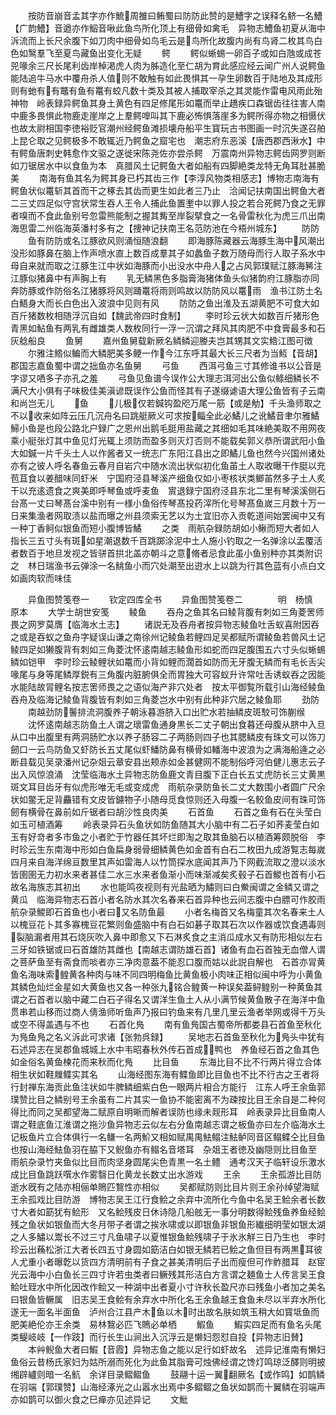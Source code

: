<!-- { "loadSidebar": true } -->
　　按防音崩音孟其字亦作鯍周雒曰鲔蜀曰防防此赞的是鰽字之误释名鲚一名鰽【广韵鰽】音遒亦作鮂音啾此鱼鸟所化顶上有细骨如禽毛　异物志鰽鱼初夏从海中泝流而上长尺余腹下如刀肉中细骨如鸟毛云是鸟所化故腹内尚有鸟肾二枚其鸟白色如鹥羣飞至夏鸟藏鱼出变化无疑
　　鳄
　　鳄似蜥蜴一卵百子或如白虺或成苍兕喙余三尺长尾利齿岸棹渇虎人肉为胏造化至仁胡为育此感应经云闻广州人说鳄鱼能陆追牛马水中覆舟杀人值则不敢触有如此畏惧其一孕生卵数百于陆地及其成形则有虵有有鼈有鱼有鼍有蛟凡数十类及其被人捕取宰杀之其灵能作雷电风雨此殆神物　岭表録异鳄鱼其身土黄色有四足修尾形如鼍而举止趫疾口森锯齿往往害人南中鹿多畏惧此物鹿走崖岸之上羣鳄嘷叫其下鹿必怖惧落崖多为鳄所得亦物之相慑伏也故太尉相国李徳裕贬官潮州经鳄鱼滩损壊舟船平生寳玩古书图画一时沉失遂召舶上昆仑取之见鳄极多不敢辄近乃鳄鱼之窟宅也　潮志府东恶溪【唐西郡西湫水】中有鳄鱼唐刺史韩愈作文驱之遂徙宋陈尧佐亦尝杀鳄　万震南州异物志鳄齿网罗则断如刀锯居水中以食鱼为本　真腊风土记鳄鱼大者如船有四脚絶类龙特无角耳肚甚脆美
　　南海有鱼其名为鳄其身已朽其齿三作【李淳风物类相感志】博物志南海有鳄鱼状似鼍斩其首而干之椓去其齿而更生如此者三乃止　洽闻记扶南国出鳄鱼大者二三丈四足似守宫状常生吞人王令人捕此鱼置壍中以罪人投之若合死鳄乃食之无罪者嗅而不食此鱼别号忽雷熊能制之握其觜至岸裂擘食之一名骨雷秋化为虎三爪出南海思雷二州临海英潘村多有之【捜神记扶南王名范防池在今梧州城东】
　　防防
　　鱼有防防或名江豚欲风则涌恒随浪翻
　　即海豚陈藏器云海豚生海中风潮出没形如豚鼻在脑上作声喷水直上数百成羣其子如蠡鱼子数万随母而行人取子系水中母自来就而取之江豚生江中状如海豚而小出没水中舟人之占风郭璞赋江豚海豨注江豚似猪鼻中有声胸上有
　　乳无鳞黑色多脂膏海猪体鱼头似猪韵府江豚脂亦同奔防豚或作防俗名江猪豚将风则踊鼍将雨则鸣故以防防风以鼍雨　渔书江防土名白鯃身大而长白色出入波浪中见则有风
　　防防之鱼出淮及五湖黄肥不可食大如百斤猪数枚相随浮沉自如【魏武帝四时食制】
　　李时珍云状大如数百斤猪形色青黑如鮎鱼有两乳有雌雄类人数枚同行一浮一沉谓之拜风其肉肥不中食膏最多和石灰艌船良
　　鱼舅
　　嘉州鱼舅载新厥名鳞鳞迎媵夫岂其甥其文实鯦江图可徴
　　尔雅注鯦似鳊而大鳞肥美多鲠一作今江东呼其最大长三尺者为当魱【音胡】　郡国志嘉鱼蜀中谓之拙鱼亦名鱼舅
　　弓鱼
　　西洱弓鱼三寸其修谁书以公音是字谬又哂多子亦孔之羞
　　弓鱼见鱼谱今误作公大理志洱河出公鱼似鲦细鳞长不满尺大小俱有子味极佳美滇谚既误作公鱼而怪其有子遂缀谑语大理公鱼皆有子云南和尚岂无儿
　　鱼
　　儿极仅若鍼钩盈咫万尾一筋【或是觔】千头渔师取之不以收来如阵云压几沉舟名曰跳艇厥义可求按鲻全此必鱊儿之讹鱊音聿尔雅鱊鯞小鱼是也段公路北户録广之恩州出鹅毛脡用盐藏之其细如毛其味絶美取不用网夜乘小艇张灯其中鱼见灯光辄上须防而盈多则灭灯否则不能载矣郭义恭所谓武阳小鱼大如鍼一片千头土人以作酱者又一统志广东阳江县出之即鱊儿鱼也然今兴国州诸处亦有之彼人呼名春鱼云春月自岩穴中随水流出状似初化鱼苖土人取收曝干作脡以充苞苴食以姜醋味同虾米　宁国府泾县琴溪产细鱼仅如小枣核状类鲫苖然多子土人炙干以充逺遗食之爽美即呼琴鱼或呼麦鱼　賔退録宁国府泾县东北二里有琴溪溪侧石台髙一丈曰琴髙台溪中别有一様小鱼俗传琴髙投药滓所化号琴髙鱼嵗三月数十万一日来集渔者网取渍以盐而曝之州县须索无艺以为土宜旧亦入贡乾道间始罢闽中又有一种丁香鲄似银鱼而短小腹博皆鱊
　　之类　雨航杂録防胡如小鳅而短大者如人指长三五寸头有斑如星潮退数千百跳踯涂泥中土人施小钓取之一名弹涂以盂覆活者数百于地旦发视之皆骈首拱北盖亦朝斗之意脩者忌食此虽小鱼别种亦其类附识之　林日瑞渔书云弹涂一名鮡鱼小而穴处潮至出逰水上以跳为行其色蓝有小点白文如画肉软而味佳












　　异鱼图赞笺卷一
　　钦定四库全书
　　异鱼图赞笺卷二　　　　明　杨慎　原本
　　大学士胡世安笺
　　鲮鱼
　　吞舟之鱼其名曰鲮背腹有刺如三角菱罟师畏之网罗莫膺【临海水土志】
　　诸説无及吞舟者按异物志鲮鱼吐舌蚁喜附因吞之或是吞蚁之鱼舟字疑误山谦之南徐州记鲮鱼若鲤四足吴都赋所谓鲮鱼若兽风土记鲮四足如獭腹背有刺如三角菱沈怀逺南越志鲮鱼形如蛇而四足腹围五六寸头似蜥蜴鳞如铠甲　李时珍云鲮鲤状如鼍而小背如鲤而濶首如防而无牙腹无鳞而有毛长舌尖喙尾与身等尾鳞厚鋭有三角腹内脏腑俱全而胃独大可容蚁升许常吐舌诱蚁吞之因能水能陆故冐鲤名按志罟师畏之之语似海产非穴处者　按太平御覧所载引山海经鲮鱼吞舟及临海记鲮鱼背腹皆有刺如三角菱岂水中别有此种非穴居之鲮鱼耶
　　劲防
　　南越劲防鬐排流洞腹养子朝泳暮游脐入口出贮水若抽鳞皮斑駮可饰蒯缑
　　沈怀逺南越志防鱼土人谓之瓌雷鱼通身黒长二丈子朝出食暮还母腹从脐中入旦从口中出腹里有两洞肠贮水以养子肠容二子两肠则四子也其腮鳞皮有珠文可以饰刀劒口一云鸟防鱼又虾防长五丈尾似虾鱕防鼻有横骨如轓海中波浪为之满海船逄之必断县载见吴录潘州记杂爼云章安县出颊赤如金甚健网不能制俗呼河伯健儿惠志云子出入风惊浪涌　沈莹临海水土异物志防鱼鹿文青目腹下正白长五丈虎防长三丈黄黒斑文耳目齿牙有似虎形唯无毛或变成虎　雨航杂录防鱼长二丈大数围小者圆广尺余状如鳖无足背麤错有文皮皆鑢物子小随母觅食惊则还入母腹一名鲛鱼皮间有珠可饰劒有横骨在鼻前如斤锯者曰胡沙性良肉美
　　石首鱼
　　石首之鱼有石在头莹白如玉可植酒筹
　　岭表录异石头鱼状如防鱼随其大小脑中有二石子如荞麦莹白如玉有好竒者多市鱼之小者贮于竹器任其坏烂即淘之取其鱼脑石以植酒筹颇脱俗　李时珍云生东南海中形如白鱼扁身弱骨细鳞黄色如金首有白石二枚田九成游覧志每嵗四月来自海洋绵亘数里其声如雷海人以竹筒探水底闻其声乃下网截流取之澄以淡水皆圉圉无力初水来者甚佳二水三水来者鱼渐小而味渐减矣炙毂子石首鯼也首有小石故名海族志其初出
　　水也能鸣夜视则有光盐晒为鱐则曰白鮝闽谓之金鳞又谓之黄瓜　临海异物志石首小者名防水其次名春来石首异种也云间志腹中白膘可作胶雨航杂录鯼即石首鱼也小者曰又名防鱼最
　　小者名梅首又名梅童其次名春来土人以槐豆花卜其多寡槐豆花繁则鱼盛脑中有白石如碁子取其石次以作器或饮食遇毒则裂脑漏者用其石烧灰吹入鼻中即愈又下石淋炙食之主消瓜成水又有防形相似左右三牙如铁锯或曰石首雄防其雌也【南越志谓防雄石首】诸鱼有血石首独无血僧人谓之菩萨鱼至有斋食而啖者亦三净肉意葢不能忍口腹而姑以此説自解也　石首亦冐黄鱼名海味索鳇黄各种肉与味不同四明梅鱼比黄鱼极小肉味正相似闽中呼为小黄鱼其鳞色灿烂金星如大黄鱼也又各一种张九铭合鳇黄一种误矣葢鲟鳇别一种黄鱼其谓之石首者以脑中藏二白石子得名又谓洋生鱼土人从小满节候黄鱼散子在海洋中鱼贯串若山移而过商人倩渔师听鱼声乃报曰钓鱼来有几里几里云渔者举网或得千万头或空不得盖遇与不也
　　石首化鳬
　　南有鱼鳬国古蜀帝所都娄县石首鱼至秋化为鳬鱼鳬之名义泝此可求诸【张勃呉録】
　　吴地志石首鱼至秋化为鳬头中犹有石述异志在吴郡鱼城城上水中韦昭春秋外传石首成鸭也　养鱼经石首之鱼其色如金俗名黄鱼楝花而来秋而化鳬
　　比目鱼
　　东海比目不比不行两片得立合体相生状如鞋屧鲽实其名
　　山海经图东海有鲽鱼即比目鱼也不比不行古之王者将行封禅东海贡此鱼注状如牛脾鳞细紫白色一眼两片相合方能行　江东人呼王余鱼郭璞赞比目之鳞别号王余虽有二片其实一鱼协不能密离不为疎按比目王余自是二种何得比而同之吴都望海二赋原自明晰而解者误防也缘未觌形耳　岭表录异比目鱼南人谓之鞋底鱼江淮谓之拖沙鱼异物志云似左右分鱼南越志谓之板鱼亦曰左介临海水土记板鱼片立合体俱行一名鳒一名两魪又相如赋禺禺魼鳎注魼鲈同音区鳎鲽仝比目鱼也按山海经魼鱼羽在脇下又鲵鱼亦有鳎名音塔耳　杂爼王者徳及幽隠则比目鱼至　雨航杂录竹夹鱼似比目而肉坚身圆尾尖色青黒一名土鳢　通考汉天子临轩设乐激水成比目鱼跳跃噀水作雾翳日化黄龙长数丈出水游戏
　　王余
　　王余孤游比目防逝水旣有之陆亦相俪单鵙匹鵹性亦相似
　　吴都赋防则比目片则王余孙绰望海赋王余孤戏比目防游　博物志吴王江行食鲙之余弃中流所化今鱼中名吴王鲙余者长数寸大者如筯犹有鲙形　又名鲙残皮日休诗隐几船舷无一事分明数得鲙残鱼养鱼经鲙残之鱼状如银鱼而大冬月带子者谓之挨氷啸或以即银鱼非银鱼形纎细明莹如银太湖之人多鱐以鬻长不过三寸凡鱼啸子以夏惟银鱼鲙残啸子于氷氷觧三日乃生也　李时珍云出蘓松浙江大者长四五寸身圆如筯洁白如银无鳞若已鲙之鱼但目有两黒耳彼人尤重小者曝亁以货四方清明前有子食之甚美清明后子出而瘦但可作鲊腊耳　赵宧光云海中小白鱼长三四寸许若虫类者曰鳜残其形洁白方言谓之麺鱼士人传言吴王食鲙吐臸水中所化因改作鲙又一种湖中出者夏小寸许秋长盈尺亦曰残鱼小者加之美名曰银鱼皆鳜属　旧志吴王食鲙有余弃水中所化名王余鱼越王食鱼未尽以半弃水所化遂无一面名半面鱼　泸州合江县产木鱼以木时出故名肤如筑玉稍大如寳坻鱼而肥美絶伦亦王余类　易林鵹必匹飞鵙必单栖
　　鰕鱼
　　鰕实四足而有鱼名头尾类鳀岐岐【一作跂】而行长生山涧出入沉浮云是懒妇怨怼自投【异物志旧賛】
　　本艸鲵鱼大者曰鰕【音霞】异物志鱼之能以足行如虾故名　述异记淮南有懒妇鱼俗云昔杨氏家妇为姑所溺而死化为此鱼其脂膏可烛佛经谓之馋灯鸣琼泛醳则明披缃辟纑则暗一名魧　余详目录鳛鳛鱼
　　鼓翮十运一翼翻厥名【或作鸣】如鹊鳞在羽端【郭璞赞】山海经涿光之山嚣水出焉中多鳛鳛之鱼状如鹊而十翼鳞在羽端声亦如鹊可以御火食之巳瘅亦见述异记
　　文魮
